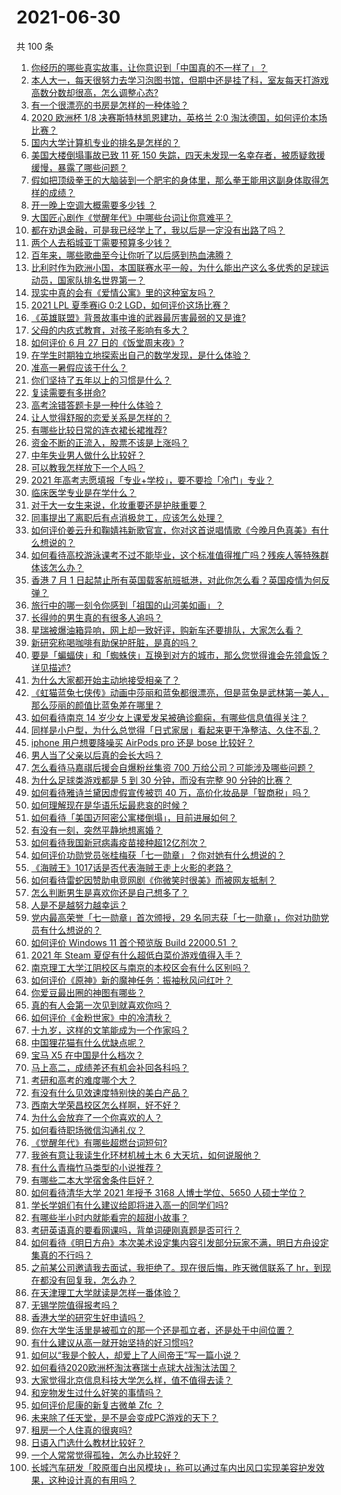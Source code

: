 # 2021-06-30

共 100 条

<!-- BEGIN -->
<!-- 最后更新时间 Wed Jun 30 2021 11:01:52 GMT+0800 (China Standard Time) -->

1. [你经历的哪些真实故事，让你意识到「中国真的不一样了」？](https://www.zhihu.com/question/429896850)
2. [本人大一，每天很努力去学习泡图书馆，但期中还是挂了科，室友每天打游戏高数分数却很高，怎么调整心态?](https://www.zhihu.com/question/355894234)
3. [有一个很漂亮的书房是怎样的一种体验？](https://www.zhihu.com/question/37664691)
4. [2020 欧洲杯 1/8 决赛斯特林凯恩建功，英格兰 2:0
   淘汰德国，如何评价本场比赛？](https://www.zhihu.com/question/468932254)
5. [国内大学计算机专业的排名是怎样的？](https://www.zhihu.com/question/19825429)
6. [美国大楼倒塌事故已致 11 死 150
   失踪，四天未发现一名幸存者，被质疑救援缓慢，暴露了哪些问题？](https://www.zhihu.com/question/468831412)
7. [假如把顶级拳王的大脑装到一个肥宅的身体里，那么拳王能用这副身体取得怎样的成绩？](https://www.zhihu.com/question/464880108)
8. [开一晚上空调大概需要多少钱 ？](https://www.zhihu.com/question/30844890)
9. [大国匠心剧作《觉醒年代》中哪些台词让你意难平？](https://www.zhihu.com/question/461299889)
10. [都在劝退金融，可是我已经学上了，我以后是一定没有出路了吗？](https://www.zhihu.com/question/446100938)
11. [两个人去稻城亚丁需要预算多少钱？](https://www.zhihu.com/question/386004019)
12. [百年来，哪些歌曲至今让你听了以后感到热血沸腾？](https://www.zhihu.com/question/455864364)
13. [比利时作为欧洲小国，本国联赛水平一般，为什么能出产这么多优秀的足球运动员，国家队排名世界第一？](https://www.zhihu.com/question/466590026)
14. [现实中真的会有《爱情公寓》里的这种室友吗？](https://www.zhihu.com/question/465045658)
15. [2021 LPL 夏季赛iG 0:2 LGD，如何评价这场比赛？](https://www.zhihu.com/question/468845366)
16. [《英雄联盟》背景故事中谁的武器最厉害最弱的又是谁?](https://www.zhihu.com/question/368290147)
17. [父母的内疚式教育，对孩子影响有多大？](https://www.zhihu.com/question/466230596)
18. [如何评价 6 月 27 日的《饭堂周末夜》?](https://www.zhihu.com/question/468461137)
19. [在学生时期独立地探索出自己的数学发现，是什么体验？](https://www.zhihu.com/question/445363153)
20. [准高一暑假应该干什么？](https://www.zhihu.com/question/329956186)
21. [你们坚持了五年以上的习惯是什么？](https://www.zhihu.com/question/439042496)
22. [复读需要有多拼命?](https://www.zhihu.com/question/430296924)
23. [高考涂错答题卡是一种什么体验？](https://www.zhihu.com/question/439002225)
24. [让人觉得舒服的恋爱关系是怎样的？](https://www.zhihu.com/question/35736355)
25. [有哪些比较日常的连衣裙长裙推荐?](https://www.zhihu.com/question/378615954)
26. [资金不断的正流入，股票不该是上涨吗？](https://www.zhihu.com/question/462006915)
27. [中年失业男人做什么比较好？](https://www.zhihu.com/question/466372244)
28. [可以教我怎样放下一个人吗？](https://www.zhihu.com/question/467671365)
29. [2021 年高考志愿填报「专业+学校」，要不要捡「冷门」专业？](https://www.zhihu.com/question/467457307)
30. [临床医学专业是在学什么？](https://www.zhihu.com/question/28559201)
31. [对于大一女生来说，化妆重要还是护肤重要？](https://www.zhihu.com/question/459039389)
32. [同事提出了离职后有点消极怠工，应该怎么处理？](https://www.zhihu.com/question/434114178)
33. [如何评价姜云升和鞠婧祎新歌官宣，你对这首说唱情歌《今晚月色真美》有什么想说的？](https://www.zhihu.com/question/468874190)
34. [如何看待高校游泳课考不过不能毕业，这个标准值得推广吗？残疾人等特殊群体该怎么办？](https://www.zhihu.com/question/468805456)
35. [香港 7 月 1
    日起禁止所有英国载客航班抵港，对此你怎么看？英国疫情为何反弹？](https://www.zhihu.com/question/468775842)
36. [旅行中的哪一刻令你感到「祖国的山河美如画」？](https://www.zhihu.com/question/468764145)
37. [长得帅的男生真的有很多人追吗？](https://www.zhihu.com/question/466307046)
38. [星瑞被爆油箱异响，网上却一致好评，购新车还要排队，大家怎么看？](https://www.zhihu.com/question/468572924)
39. [新研究称喝咖啡有助保护肝脏，是真的吗？](https://www.zhihu.com/question/468425699)
40. [要是「蝙蝠侠」和「蜘蛛侠」互换到对方的城市，那么您觉得谁会先领盒饭？详见描述?](https://www.zhihu.com/question/462783033)
41. [为什么大家都开始主动地接受相亲了？](https://www.zhihu.com/question/455245266)
42. [《虹猫蓝兔七侠传》动画中莎丽和蓝兔都很漂亮，但是蓝兔是武林第一美人，那么莎丽的颜值比蓝兔差在哪里？](https://www.zhihu.com/question/457762212)
43. [如何看待南京 14
    岁少女上课爱发呆被确诊癫痫，有哪些信息值得关注？](https://www.zhihu.com/question/468699123)
44. [同样是小户型，为什么总觉得「日式家居」看起来更干净整洁、久住不乱？](https://www.zhihu.com/question/456011068)
45. [iphone 用户想要降噪买 AirPods pro 还是 bose
    比较好？](https://www.zhihu.com/question/448041273)
46. [男人当了父亲以后真的会长大吗？](https://www.zhihu.com/question/440051636)
47. [怎么看待马嘉祺后援会自爆粉丝集资 700
    万给公司？可能涉及哪些问题？](https://www.zhihu.com/question/468354788)
48. [为什么足球类游戏都是 5 到 30 分钟，而没有完整 90
    分钟的比赛？](https://www.zhihu.com/question/24892260)
49. [如何看待雅诗兰黛因虚假宣传被罚 40
    万，高价化妆品是「智商税」吗？](https://www.zhihu.com/question/468588693)
50. [如何理解现在是华语乐坛最悲哀的时候？](https://www.zhihu.com/question/358590192)
51. [如何看待「美国迈阿密公寓楼倒塌」，目前进展如何？](https://www.zhihu.com/question/467307206)
52. [有没有一刻，突然平静地想离婚？](https://www.zhihu.com/question/315066488)
53. [如何看待我国新冠病毒疫苗接种超12亿剂次？](https://www.zhihu.com/question/468800069)
54. [如何评价功勋党员张桂梅获「七一勋章」？你对她有什么想说的？](https://www.zhihu.com/question/468714113)
55. [《海贼王》1017话是否代表海贼王走上火影的老路？](https://www.zhihu.com/question/468180174)
56. [如何看待雷蛇因赞助电竞网剧《你微笑时很美》而被网友抵制？](https://www.zhihu.com/question/468432056)
57. [怎么判断男生是喜欢你还是自己想多了？](https://www.zhihu.com/question/357688189)
58. [人是不是越努力越幸运？](https://www.zhihu.com/question/461176920)
59. [党内最高荣誉「七一勋章」首次颁授，29
    名同志获「七一勋章」，你对功勋党员有什么想说的？](https://www.zhihu.com/question/468683456)
60. [如何评价 Windows 11 首个预览版 Build 22000.51
    ？](https://www.zhihu.com/question/468659107)
61. [2021 年 Steam 夏促有什么超低白菜价游戏值得入手？](https://www.zhihu.com/question/467846705)
62. [南京理工大学江阴校区与南京的本校区会有什么区别吗？](https://www.zhihu.com/question/368151829)
63. [如何评价《原神》新的魔神任务：振袖秋风问红叶？](https://www.zhihu.com/question/468664015)
64. [你爱豆最出圈的神图有哪些？](https://www.zhihu.com/question/463522733)
65. [真的有人会第一次见到就喜欢你吗？](https://www.zhihu.com/question/466085183)
66. [如何评价《金粉世家》中的冷清秋？](https://www.zhihu.com/question/30038693)
67. [十九岁，这样的文笔能成为一个作家吗？](https://www.zhihu.com/question/460213886)
68. [中国狸花猫有什么优缺点呢？](https://www.zhihu.com/question/49379992)
69. [宝马 X5 在中国是什么档次？](https://www.zhihu.com/question/458266368)
70. [马上高二，成绩差还有机会补回各科吗？](https://www.zhihu.com/question/463520978)
71. [考研和高考的难度哪个大？](https://www.zhihu.com/question/267738677)
72. [有没有什么见效速度特别快的美白产品？](https://www.zhihu.com/question/467016005)
73. [西南大学荣昌校区怎么样啊，好不好？](https://www.zhihu.com/question/407567862)
74. [为什么会放弃了一个你喜欢的人？](https://www.zhihu.com/question/466910224)
75. [如何看待职场微信沟通礼仪？](https://www.zhihu.com/question/467777965)
76. [《觉醒年代》有哪些超燃台词短句?](https://www.zhihu.com/question/463340352)
77. [我爸有意让我读生化环材机械土木 6 大天坑，如何说服他？](https://www.zhihu.com/question/468659467)
78. [有什么青梅竹马类型的小说推荐？](https://www.zhihu.com/question/266632758)
79. [有哪些二本大学宿舍条件巨好？](https://www.zhihu.com/question/374028292)
80. [如何看待清华大学 2021 年授予 3168 人博士学位、5650
    人硕士学位？](https://www.zhihu.com/question/468084761)
81. [学长学姐们有什么建议给即将进入高一的同学们吗?](https://www.zhihu.com/question/281737071)
82. [有哪些半小时内就能看完的超甜小故事？](https://www.zhihu.com/question/443425789)
83. [考研英语真的要看网课吗，背单词硬刚真题是否可行？](https://www.zhihu.com/question/376186399)
84. [如何看待《明日方舟》本次美术设定集内容引发部分玩家不满，明日方舟设定集真的不行吗？](https://www.zhihu.com/question/468245713)
85. [之前某公司邀请我去面试，我拒绝了。现在很后悔，昨天微信联系了
    hr，到现在都没有回复我，怎么办？](https://www.zhihu.com/question/458631006)
86. [在天津理工大学就读是怎样一番体验？](https://www.zhihu.com/question/26561353)
87. [无锡学院值得报考吗？](https://www.zhihu.com/question/466950853)
88. [香港大学的研究生好申请吗？](https://www.zhihu.com/question/22632391)
89. [你在大学生活里是被孤立的那一个还是孤立者，还是处于中间位置？](https://www.zhihu.com/question/460650437)
90. [有什么建议从高一就开始坚持的好习惯吗?](https://www.zhihu.com/question/466473902)
91. [如何以“我是个鲛人，却爱上了人间帝王”写一篇小说？](https://www.zhihu.com/question/467008474)
92. [如何看待2020欧洲杯淘汰赛瑞士点球大战淘汰法国？](https://www.zhihu.com/question/468666336)
93. [大家觉得北京信息科技大学怎么样，值不值得去读？](https://www.zhihu.com/question/330906430)
94. [和宠物发生过什么好笑的事情吗？](https://www.zhihu.com/question/465343581)
95. [如何评价尼康的新复古微单 Zfc ？](https://www.zhihu.com/question/464936433)
96. [未来除了任天堂，是不是会变成PC游戏的天下？](https://www.zhihu.com/question/466668709)
97. [租房一个人住真的很爽吗?](https://www.zhihu.com/question/438872326)
98. [日语入门选什么教材比较好？](https://www.zhihu.com/question/19740967)
99. [一个人常常觉得孤独，怎么办比较好？](https://www.zhihu.com/question/466216274)
100. [长城汽车研发「胶原蛋白出风模块」，称可以通过车内出风口实现美容护发效果，这种设计真的有用吗？](https://www.zhihu.com/question/468453344)

<!-- END -->
